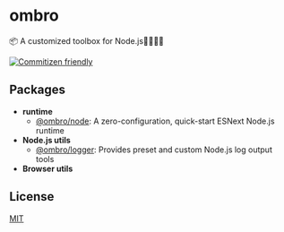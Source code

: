 # ombro

📦 A customized toolbox for Node.js🔧🔨🔩💡

[![Commitizen friendly](https://img.shields.io/badge/commitizen-friendly-brightgreen.svg)](http://commitizen.github.io/cz-cli/)

## Packages

- **runtime**
  - [@ombro/node](./packages/node): A zero-configuration, quick-start ESNext Node.js runtime
- **Node.js utils**
  - [@ombro/logger](./packages/logger): Provides preset and custom Node.js log output tools
- **Browser utils**

## License

[MIT](./LICENSE)
